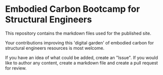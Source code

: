 # Embodied Carbon Bootcamp for Structural Engineers

This repository contains the markdown files used for the published site.

Your contributions improving this 'digital garden' of embodied carbon for structural engineers resources is most welcome.

If you have an idea of what could be added, create an "Issue". If you would like to author any content, create a markdown file and create a pull request for review.



